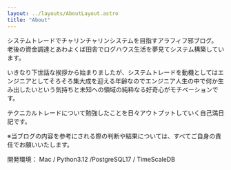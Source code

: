 ```yaml
---
layout: ../layouts/AboutLayout.astro
title: "About"
---
```


システムトレードでチャリンチャリンシステムを目指すアラフィフ邪ブログ。
老後の資金調達とあわよくば田舎でログハウス生活を夢見てシステム構築しています。

いきなり下世話な挨拶から始まりましたが、システムトレードを動機としてはエンジニアとしてそろそろ集大成を迎える年齢なのでエンジニア人生の中で何か生み出したいという気持ちと未知への領域の純粋なる好奇心がモチベーションです。

テクニカルトレードについて勉強したことを日々アウトプットしていく自己満日記です。

※当ブログの内容を参考にされる際の判断や結果については、すべてご自身の責任でお願いいたします。

開発環境：
Mac / Python3.12 /PostgreSQL17 / TimeScaleDB